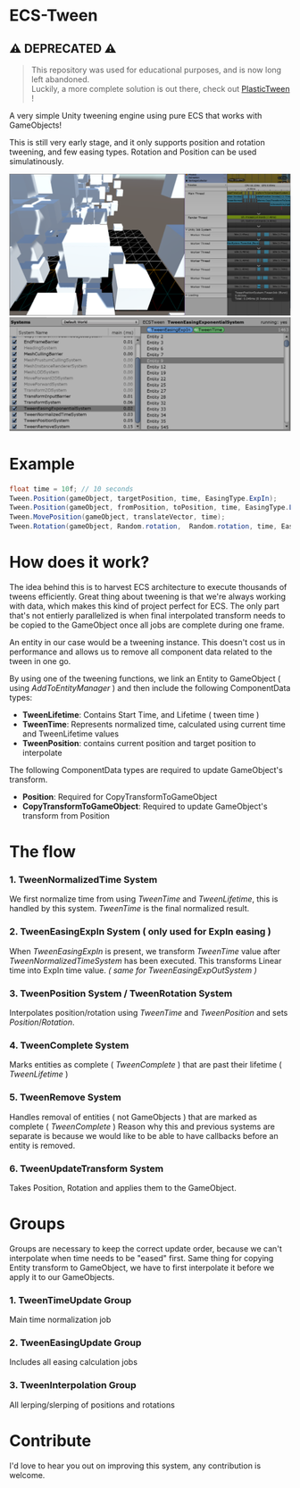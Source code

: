 # ECS-Tween

## ⚠ DEPRECATED ⚠
> This repository was used for educational purposes, and is now long left abandoned.<br/>
> Luckily, a more complete solution is out there, check out [PlasticTween](https://github.com/PlasticApps/PlasticTween) !
 
A very simple Unity tweening engine using pure ECS that works with GameObjects!

This is still very early stage, and it only supports position and rotation tweening, and few easing types.
Rotation and Position can be used simulatinously.

![Main screenshot](/Screenshots/main.png)
![Entities](/Screenshots/entities.png)

# Example
```csharp
float time = 10f; // 10 seconds
Tween.Position(gameObject, targetPosition, time, EasingType.ExpIn);
Tween.Position(gameObject, fromPosition, toPosition, time, EasingType.Linear);
Tween.MovePosition(gameObject, translateVector, time);
Tween.Rotation(gameObject, Random.rotation,  Random.rotation, time, EasingType.ExpIn);
```

# How does it work?
The idea behind this is to harvest ECS architecture to execute thousands of tweens efficiently.
Great thing about tweening is that we're always working with data, which makes this kind of project perfect for ECS.
The only part that's not entierly parallelized is when final interpolated transform needs to be copied to the GameObject once all jobs are complete during one frame.

An entity in our case would be a tweening instance. This doesn't cost us in performance and allows us to remove all component data related to the tween in one go.

By using one of the tweening functions, we link an Entity to GameObject ( using _AddToEntityManager_ ) and then include the following ComponentData types:
* **TweenLifetime**: Contains Start Time, and Lifetime ( tween time )
* **TweenTime**: Represents normalized time, calculated using current time and TweenLifetime values
* **TweenPosition**: contains current position and target position to interpolate

The following ComponentData types are required to update GameObject's transform.
* **Position**: Required for CopyTransformToGameObject
* **CopyTransformToGameObject**: Required to update GameObject's transform from Position

# The flow

### 1. TweenNormalizedTime System
We first normalize time from using _TweenTime_ and _TweenLifetime_, this is handled by this system. _TweenTime_ is the final normalized result.

### 2. TweenEasingExpIn System ( only used for ExpIn easing )
When _TweenEasingExpIn_ is present, we transform _TweenTime_ value after _TweenNormalizedTimeSystem_ has been executed. 
This transforms Linear time into ExpIn time value.
_( same for TweenEasingExpOutSystem )_

### 3. TweenPosition System / TweenRotation System
Interpolates position/rotation using _TweenTime_ and _TweenPosition_ and sets _Position_/_Rotation_.

### 4. TweenComplete System
Marks entities as complete ( _TweenComplete_ ) that are past their lifetime ( _TweenLifetime_ )

### 5. TweenRemove System
Handles removal of entities ( not GameObjects ) that are marked as complete ( _TweenComplete_ )
Reason why this and previous systems are separate is because we would like to be able to have callbacks before an entity is removed.

### 6. TweenUpdateTransform System
Takes Position, Rotation and applies them to the GameObject.


# Groups

Groups are necessary to keep the correct update order, because we can't interpolate when time needs to be "eased" first. 
Same thing for copying Entity transform to GameObject, we have to first interpolate it before we apply it to our GameObjects.

### 1. TweenTimeUpdate Group
Main time normalization job
### 2. TweenEasingUpdate Group
Includes all easing calculation jobs
### 3. TweenInterpolation Group
All lerping/slerping of positions and rotations

# Contribute

I'd love to hear you out on improving this system, any contribution is welcome.
